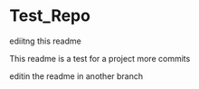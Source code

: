 # Test_Repo

ediitng this readme

This readme is a test for a project
more commits

editin the readme in another branch

